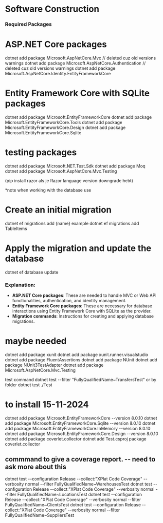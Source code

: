 # Software Construction

### Required Packages 
# ASP.NET Core packages
dotnet add package Microsoft.AspNetCore.Mvc // deleted cuz old versions warnings
dotnet add package Microsoft.AspNetCore.Authentication // deleted cuz old versions warnings
dotnet add package Microsoft.AspNetCore.Identity.EntityFrameworkCore

# Entity Framework Core with SQLite packages
dotnet add package Microsoft.EntityFrameworkCore
dotnet add package Microsoft.EntityFrameworkCore.Tools
dotnet add package Microsoft.EntityFrameworkCore.Design
dotnet add package Microsoft.EntityFrameworkCore.Sqlite

# testing packages
dotnet add package Microsoft.NET.Test.Sdk
dotnet add package Moq
dotnet add package Microsoft.AspNetCore.Mvc.Testing

(pip install razor als je Razor language version downgrade hebt) 

*note 
when working with the database use 
# Create an initial migration
dotnet ef migrations add {name}
example dotnet ef migrations add TableItems

# Apply the migration and update the database
dotnet ef database update



### Explanation:
- **ASP.NET Core packages**: These are needed to handle MVC or Web API functionalities, authentication, and identity management.
- **Entity Framework Core packages**: These are necessary for database interactions using Entity Framework Core with SQLite as the provider.
- **Migration commands**: Instructions for creating and applying database migrations.

# maybe needed
dotnet add package xunit
dotnet add package xunit.runner.visualstudio
dotnet add package FluentAssertions
dotnet add package NUnit
dotnet add package NUnit3TestAdapter
dotnet add package Microsoft.AspNetCore.Mvc.Testing

test command 
dotnet test --filter "FullyQualifiedName~TransfersTest"
or by folder
dotnet test ./Test

# to install 15-11-2024
dotnet add package Microsoft.EntityFrameworkCore --version 8.0.10
dotnet add package Microsoft.EntityFrameworkCore.Sqlite --version 8.0.10
dotnet add package Microsoft.EntityFrameworkCore.InMemory --version 8.0.10
dotnet add package Microsoft.EntityFrameworkCore.Design --version 8.0.10
dotnet add package coverlet.collector
dotnet add Test.csproj package coverlet.collector

## commmand to give a coverage report. -- need to ask more about this 
dotnet test --configuration Release --collect:"XPlat Code Coverage" --verbosity normal --filter FullyQualifiedName~WarehousesTest
dotnet test --configuration Release --collect:"XPlat Code Coverage" --verbosity normal --filter FullyQualifiedName~LocationsTest
dotnet test --configuration Release --collect:"XPlat Code Coverage" --verbosity normal --filter FullyQualifiedName~ClientsTest
dotnet test --configuration Release --collect:"XPlat Code Coverage" --verbosity normal --filter FullyQualifiedName~SuppliersTest

